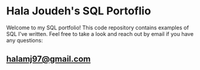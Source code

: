# Hala Joudeh's SQL Portoflio

Welcome to my SQL portfolio! This code repository contains examples of SQL I've written. Feel free to take a look and reach out by email if you have any questions:
## halamj97@gmail.com
